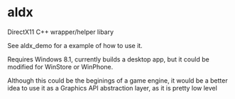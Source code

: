 aldx
====

DirectX11 C++ wrapper/helper libary 

See aldx_demo for a example of how to use it.

Requires Windows 8.1, currently builds a desktop app, but it could be modified for WinStore or WinPhone.

Although this could be the beginings of a game engine, it would be a better idea to use it as a Graphics API abstraction layer, as it is pretty low level

